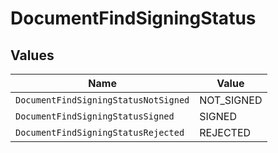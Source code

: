# DocumentFindSigningStatus


## Values

| Name                                 | Value                                |
| ------------------------------------ | ------------------------------------ |
| `DocumentFindSigningStatusNotSigned` | NOT_SIGNED                           |
| `DocumentFindSigningStatusSigned`    | SIGNED                               |
| `DocumentFindSigningStatusRejected`  | REJECTED                             |